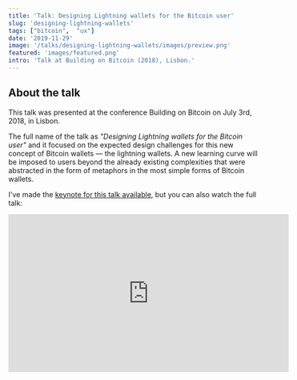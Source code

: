 ```yaml
---
title: 'Talk: Designing Lightning wallets for the Bitcoin user'
slug: 'designing-lightning-wallets'
tags: ["bitcoin",  "ux"]
date: '2019-11-29'
image: '/talks/designing-lightning-wallets/images/preview.png'
featured: 'images/featured.png'
intro: 'Talk at Building on Bitcoin (2018), Lisbon.'
---
```


## About the talk

This talk was presented at the conference Building on Bitcoin on July 3rd, 2018, in Lisbon.

The full name of the talk as *"Designing Lightning wallets for the Bitcoin user"* and it focused on the expected design challenges for this new concept of Bitcoin wallets — the lightning wallets. A new learning curve will be imposed to users beyond the already existing complexities that were abstracted in the form of metaphors in the most simple forms of Bitcoin wallets.

I've made the [keynote for this talk available](https://drive.google.com/file/d/1A1bnEhp885rbqmZBKseVrNu1cygwxm3l/view?usp=sharing), but you can also watch the full talk:

<iframe width="560" height="315" src="https://www.youtube-nocookie.com/embed/XORDEX-RrAI" frameborder="0" allow="accelerometer; autoplay; encrypted-media; gyroscope; picture-in-picture" allowfullscreen></iframe>